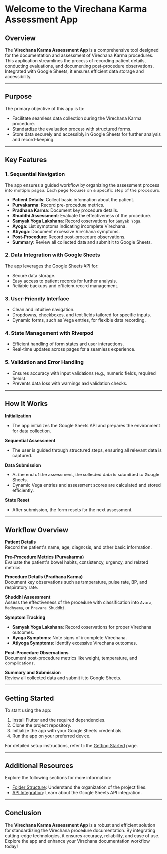 # Welcome to the Virechana Karma Assessment App

## Overview

The **Virechana Karma Assessment App** is a comprehensive tool designed for the documentation and assessment of Virechana Karma procedures. This application streamlines the process of recording patient details, conducting evaluations, and documenting post-procedure observations. Integrated with Google Sheets, it ensures efficient data storage and accessibility.

---

## Purpose

The primary objective of this app is to:

- Facilitate seamless data collection during the Virechana Karma procedure.
- Standardize the evaluation process with structured forms.
- Store data securely and accessibly in Google Sheets for further analysis and record-keeping.

---

## Key Features

### **1. Sequential Navigation**

The app ensures a guided workflow by organizing the assessment process into multiple pages. Each page focuses on a specific step of the procedure:

- **Patient Details**: Collect basic information about the patient.
- **Purvakarma**: Record pre-procedure metrics.
- **Pradhana Karma**: Document key procedure details.
- **Shuddhi Assessment**: Evaluate the effectiveness of the procedure.
- **Samyak Yoga Lakshana**: Record observations for `Samyak Yoga`.
- **Ayoga**: List symptoms indicating incomplete Virechana.
- **Atiyoga**: Document excessive Virechana symptoms.
- **Post-Procedure**: Record post-procedure observations.
- **Summary**: Review all collected data and submit it to Google Sheets.

### **2. Data Integration with Google Sheets**

The app leverages the Google Sheets API for:

- Secure data storage.
- Easy access to patient records for further analysis.
- Reliable backups and efficient record management.

### **3. User-Friendly Interface**

- Clean and intuitive navigation.
- Dropdowns, checkboxes, and text fields tailored for specific inputs.
- Dynamic forms, such as Vega entries, for flexible data recording.

### **4. State Management with Riverpod**

- Efficient handling of form states and user interactions.
- Real-time updates across pages for a seamless experience.

### **5. Validation and Error Handling**

- Ensures accuracy with input validations (e.g., numeric fields, required fields).
- Prevents data loss with warnings and validation checks.

---

## How It Works

**Initialization**

- The app initializes the Google Sheets API and prepares the environment for data collection.

**Sequential Assessment**

- The user is guided through structured steps, ensuring all relevant data is captured.

**Data Submission**

- At the end of the assessment, the collected data is submitted to Google Sheets.
- Dynamic Vega entries and assessment scores are calculated and stored efficiently.

**State Reset**

- After submission, the form resets for the next assessment.

---

## Workflow Overview

**Patient Details**  
 Record the patient's name, age, diagnosis, and other basic information.

**Pre-Procedure Metrics (Purvakarma)**  
 Evaluate the patient's bowel habits, consistency, urgency, and related metrics.

**Procedure Details (Pradhana Karma)**  
 Document key observations such as temperature, pulse rate, BP, and respiratory rate.

**Shuddhi Assessment**  
 Assess the effectiveness of the procedure with classification into `Avara`, `Madhyama`, or `Pravara Shuddhi`.

**Symptom Tracking**

- **Samyak Yoga Lakshana**: Record observations for proper Virechana outcomes.
- **Ayoga Symptoms**: Note signs of incomplete Virechana.
- **Atiyoga Symptoms**: Identify excessive Virechana outcomes.

**Post-Procedure Observations**  
 Document post-procedure metrics like weight, temperature, and complications.

**Summary and Submission**  
 Review all collected data and submit it to Google Sheets.

---

## Getting Started

To start using the app:

1. Install Flutter and the required dependencies.
2. Clone the project repository.
3. Initialize the app with your Google Sheets credentials.
4. Run the app on your preferred device.

For detailed setup instructions, refer to the [Getting Started](getting_started.md) page.

---

## Additional Resources

Explore the following sections for more information:

- [Folder Structure](folder_structure.md): Understand the organization of the project files.
- [API Integration](api_integration.md): Learn about the Google Sheets API integration.

---

## Conclusion

The **Virechana Karma Assessment App** is a robust and efficient solution for standardizing the Virechana procedure documentation. By integrating cutting-edge technologies, it ensures accuracy, reliability, and ease of use. Explore the app and enhance your Virechana documentation workflow today!
